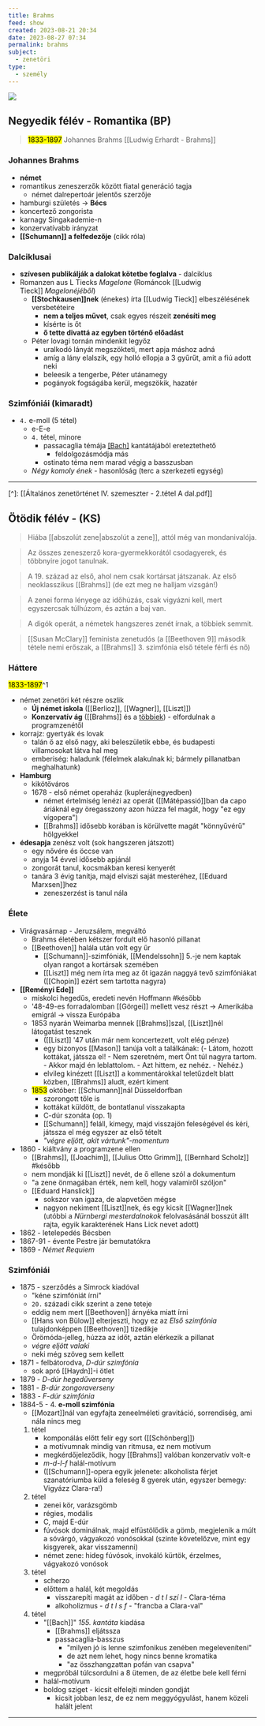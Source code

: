```yaml
---
title: Brahms
feed: show
created: 2023-08-21 20:34
date: 2023-08-27 07:34
permalink: brahms
subject:
  - zenetöri
type:
  - személy
---
```

![](https://is2-ssl.mzstatic.com/image/thumb/Purple69/v4/e3/ec/da/e3ecdab5-438d-a8f9-f61d-d8d1b9d85392/mzl.mwehucyv.png/256x256bb.jpg)
## Negyedik félév - Romantika (BP)
<a id="Negyedikfélév"></a>

> <mark>1833-1897</mark>
> Johannes Brahms
> [[Ludwig Erhardt - Brahms]]

### Johannes Brahms

- **német**
- romantikus zeneszerzők között fiatal generáció tagja
	- német dalrepertoár jelentős szerzője
- hamburgi születés -> **Bécs**
- koncertező zongorista
- karnagy Singakademie-n
- konzervatívabb irányzat
- **[[Schumann]] a felfedezője** (cikk róla)

### Dalciklusai

- **szívesen publikálják a dalokat kötetbe foglalva** - dalciklus
- Romanzen aus L Tiecks *Magelone* (Románcok [[Ludwig Tieck]] *Magelonéjéből*)
	- **[[Stochkausen]]nek** (énekes) írta [[Ludwig Tieck]] elbeszélésének versbetéteire
		- **nem a teljes művet**, csak egyes részeit **zenésíti meg**
		- kísérte is őt
		- **ő tette divattá az egyben történő előadást**
	- Péter lovagi tornán mindenkit legyőz
		- uralkodó lányát megszökteti, mert apja máshoz adná
		- amíg a lány elalszik, egy holló ellopja a 3 gyűrűt, amit a fiú adott neki
		- beleesik a tengerbe, Péter utánamegy
		- pogányok fogságába kerül, megszökik, hazatér

### Szimfóniái (kimaradt)

- `4.` e-moll (5 tétel)
	- e-E-e
	- `4.` tétel, minore
		- passacaglia témája [[Bach]](?) kantátájából ereteztethető
			- feldolgozásmódja más
		- ostinato téma nem marad végig a basszusban
	- *Négy komoly ének* - hasonlóság (terc a szerkezeti egység)

---
[^]: [[Általános zenetörténet IV. szemeszter - 2.tétel A dal.pdf]]

## Ötödik félév - (KS)
> Hiába [[abszolút zene|abszolút a zene]], attól még van mondanivalója.

> Az összes zeneszerző kora-gyermekkorától csodagyerek, és többnyire jogot tanulnak.

> A 19. század az első, ahol nem csak kortársat játszanak. Az első neoklasszikus [[Brahms]] (de ezt meg ne halljam vizsgán!)

> A zenei forma lényege az időhúzás, csak vigyázni kell, mert egyszercsak túlhúzom, és aztán a baj van.

> A digók operát, a németek hangszeres zenét írnak, a többiek semmit.

> [[Susan McClary]] feminista zenetudós (a [[Beethoven 9]] második tétele nemi erőszak, a [[Brahms]] 3. szimfónia első tétele férfi és nő)
### Háttere
<a id="Ötödikfélév"></a><mark>1833-1897</mark>^1
- német zenetöri két részre oszlik
	- **Új német iskola** ([[Berlioz]], [[Wagner]], [[Liszt]])
	- **Konzervatív ág** ([[Brahms]] és a [többiek](https://notes.andrasdenes.com/brahms#kiáltvány)) - elfordulnak a programzenétől
- korrajz: gyertyák és lovak
	- talán ő az első nagy, aki beleszületik ebbe, és budapesti villamosokat látva hal meg
	- emberiség: haladunk (félelmek alakulnak ki; bármely pillanatban meghalhatunk)
- **Hamburg**
	- kikötőváros
	- 1678 - első német operaház (kuplerájnegyedben)
		- német értelmiség lenézi az operát ([[Mátépassió]]ban da capo áriáknál egy öregasszony azon húzza fel magát, hogy "ez egy vígopera")
		- [[Brahms]] idősebb korában is körülvette magát "könnyűvérű" hölgyekkel
- **édesapja** zenész volt (sok hangszeren játszott)
	- egy nővére és öccse van
	- anyja 14 évvel idősebb apjánál
	- zongorát tanul, kocsmákban keresi kenyerét
	- tanára 3 évig tanítja, majd elviszi saját mesteréhez, [[Eduard Marxsen]]hez
		- zeneszerzést is tanul nála
### Élete
- Virágvasárnap - Jeruzsálem, megváltó
	- Brahms életében kétszer fordult elő hasonló pillanat
	- [[Beethoven]] halála után volt egy űr
		- [[Schumann]]-szimfóniák, [[Mendelssohn]] 5.-je nem kaptak olyan rangot a kortársak szemében
		- [[Liszt]] még nem írta meg az őt igazán naggyá tevő szimfóniákat ([[Chopin]] ezért sem tartotta nagyra)
- **[[Reményi Ede]]**
	- miskolci hegedűs, eredeti nevén Hoffmann #később 
	- '48-49-es forradalomban [[Görgei]] mellett vesz részt -> Amerikába emigrál -> vissza Európába
	- 1853 nyarán Weimarba mennek [[Brahms]]szal, [[Liszt]]nél látogatást tesznek
		- ([[Liszt]] '47 után már nem koncertezett, volt elég pénze)
		- egy bizonyos [[Mason]] tanúja volt a találkának: (- Látom, hozott kottákat, játssza el! - Nem szeretném, mert Önt túl nagyra tartom. - Akkor majd én leblattolom. - Azt hittem, ez nehéz. - Nehéz.)
		- elvileg kinézett [[Liszt]] a kommentárokkal teletűzdelt blatt közben, [[Brahms]] aludt, ezért kiment
	- <mark>1853</mark> október: [[Schumann]]nál Düsseldorfban
		- szorongott tőle is
		- kottákat küldött, de bontatlanul visszakapta
		- C-dúr szonáta (op. 1)
		- [[Schumann]] feláll, kimegy, majd visszajön feleségével és kéri, játssza el még egyszer az első tételt
		- *"végre eljött, akit vártunk"-momentum*
- 1860 - kiáltvány a programzene ellen <a id="kiáltvány"></a>
	- [[Brahms]], [[Joachim]], [[Julius Otto Grimm]], [[Bernhard Scholz]] #később 
	- nem mondják ki [[Liszt]] nevét, de ő ellene szól a dokumentum
	- "a zene önmagában érték, nem kell, hogy valamiről szóljon"
	- [[Eduard Hanslick]]
		- sokszor van igaza, de alapvetően mégse
		- nagyon nekiment [[Liszt]]nek, és egy kicsit [[Wagner]]nek (utóbbi a *Nürnbergi mesterdalnokok* felolvasásánál bosszút állt rajta, egyik karakterének Hans Lick nevet adott)
- 1862 - letelepedés Bécsben
- 1867-91 - évente Pestre jár bemutatókra
- 1869 - *Német Requiem*
### Szimfóniái
- 1875 - szerződés a Simrock kiadóval
	- "kéne szimfóniát írni"
	- `20.` századi cikk szerint a zene teteje
	- eddig nem mert [[Beethoven]] árnyéka miatt írni
	- [[Hans von Bülow]] elterjeszti, hogy ez az *Első szimfónia* tulajdonképpen [[Beethoven]] tizedikje
	- Örömóda-jelleg, húzza az időt, aztán elérkezik a pillanat
	- *végre eljött valaki*
	- neki még szöveg sem kellett
- 1871 - felbátorodva, *D-dúr szimfónia*
	- sok apró [[Haydn]]-i ötlet
- 1879 - *D-dúr hegedűverseny*
- 1881 - *B-dúr zongoraverseny*
- 1883 - *F-dúr szimfónia*
- 1884-5 - 4. **e-moll szimfónia**
	- [[Mozart]]nál van egyfajta zeneelméleti gravitáció, sorrendiség, ami nála nincs meg
	1. tétel
		- komponálás előtt felír egy sort ([[Schönberg]])
		- a motívumnak mindig van ritmusa, ez nem motívum
		- megkérdőjeleződik, hogy [[Brahms]] valóban konzervatív volt-e
		- *m-d-l-f* halál-motívum
		- ([[Schumann]]-opera egyik jelenete: alkoholista férjet szanatóriumba küld a feleség 8 gyerek után, egyszer bemegy: Vigyázz Clara-ra!)
	2. tétel
		- zenei kör, varázsgömb
		- régies, modális
		- C, majd E-dúr
		- fúvósok dominálnak, majd elfüstölődik a gömb, megjelenik a múlt a sóvárgó, vágyakozó vonósokkal (szinte követelőzve, mint egy kisgyerek, akar visszamenni)
		- német zene: hideg fúvósok, invokáló kürtök, érzelmes, vágyakozó vonósok
	3. tétel
		- scherzo
		- előttem a halál, két megoldás
			- visszarepíti magát az időben - *d t l szí l* - Clara-téma
			- alkoholizmus - *d t l s f* - "francba a Clara-val"
	4. tétel
		- "[[Bach]]" *155. kantáta* kiadása
			- [[Brahms]] eljátssza
			- passacaglia-basszus
				- "milyen jó is lenne szimfonikus zenében megeleveníteni"
				- de azt nem lehet, hogy nincs benne kromatika
				- "az összhangzattan pofán van csapva"
		- megpróbál túlcsordulni a 8 ütemen, de az életbe bele kell férni
		- halál-motívum
		- boldog sziget - kicsit elfelejti minden gondját
			- kicsit jobban lesz, de ez nem meggyógyulást, hanem közeli halált jelent


---
[^1]: nagy zeneszerzők két legfontosabb évszámát tudni kell